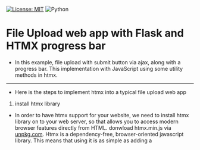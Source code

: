 [![License: MIT](https://img.shields.io/badge/License-MIT-yellow.svg)](https://opensource.org/licenses/MIT)
![Python](https://camo.githubusercontent.com/44da37f0f02bf104f0650fa5f2c754ed3f6166066c9210f31bacb9e63d60736e/68747470733a2f2f696d672e736869656c64732e696f2f707970692f707976657273696f6e732f70796261646765732e737667)

# File Upload web app with Flask and HTMX progress bar

- In this example, file upload with submit button via ajax, along with a progress bar. This implementation with JavaScript using some utility methods in htmx.
--- 
- Here is the steps to implement htmx into a typical file upload web app

1. install htmx library
- In order to have htmx support for your website, we need to install htmx library on to your web server, so that allows you to access modern browser features directly from HTML.
donwload htmx.min.js via [unpkg.com](https://unpkg.com/htmx.org@1.9.8/dist/htmx.min.js). Htmx is a dependency-free, browser-oriented javascript library. This means that using it is as simple as adding a <script> tag to your document head. No need for complicated build steps or systems.

code snipit:  
`<script src="/static/js/htmx.min.js"></script>`

- CDN is another way to install htmx library. refer to link for more info.  
https://htmx.org/docs/#via-a-cdn-e-g-unpkg-com

2. Add htmx tag into html form tag as attribute. all htmx comes with hx prefix. 

`<form id="my-form"
            hx-encoding="multipart/form-data"
            hx-post="/uploads"
            hx-target="#list_results"
            hx-on::after-request="if(event.detail.successful) this.reset()"
        >`
  



[![Watch the video](https://github.com/scheehan/File-Upload-with-Flask-HTMX-progress-bar/blob/master/images/Track%20Your%20File%20Uploads.png)](https://youtu.be/IpMRus-FLPk)
